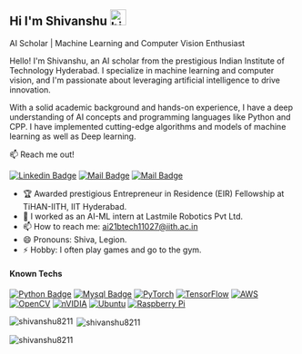 ## Hi I'm Shivanshu <img src="https://user-images.githubusercontent.com/1303154/88677602-1635ba80-d120-11ea-84d8-d263ba5fc3c0.gif" width="28px" height="28px" alt="hi">

AI Scholar | Machine Learning and Computer Vision Enthusiast

Hello! I'm Shivanshu, an AI scholar from the prestigious Indian Institute of Technology Hyderabad. I specialize in machine learning and computer vision, and I'm passionate about leveraging artificial intelligence to drive innovation.

With a solid academic background and hands-on experience, I have a deep understanding of AI concepts and programming languages like Python and CPP. I have implemented cutting-edge algorithms and models of machine learning as well as Deep learning.

:mailbox: Reach me out!

[![Linkedin Badge](https://img.shields.io/badge/-Shivanshu-0e76a8?style=flat&labelColor=0e76a8&logo=linkedin&logoColor=white)](https://www.linkedin.com/in/shivanshu-0596262b9/) [![Mail Badge](https://img.shields.io/badge/-Instagram-e84393?style=flat&labelColor=e84393&logo=instagram&logoColor=white)](https://instagram.com/) [![Mail Badge](https://img.shields.io/badge/-ai21btech11027@gmail.com-c0392b?style=flat&labelColor=c0392b&logo=gmail&logoColor=white)](mailto:ai21btech11027@iith.ac.in)

<!-- TODO: Add last video link -->

- 🏆 Awarded prestigious Entrepreneur in Residence (EIR) Fellowship at TiHAN-IITH, IIT Hyderabad.
- 🏢 I worked as an AI-ML intern at Lastmile Robotics Pvt Ltd.
- 📫 How to reach me: ai21btech11027@iith.ac.in
- 😄 Pronouns: Shiva, Legion.
- ⚡ Hobby: I often play games and go to the gym.

#### Known Techs

<!-- TODO: Make technologies links takes you to repositories -->

[![Python Badge](https://img.shields.io/badge/-Python-61DBFB?style=for-the-badge&labelColor=black&logo=python&logoColor=61DBFB)](#) [![Mysql Badge](https://img.shields.io/badge/-MySQL-61DB21?style=for-the-badge&labelColor=black&logo=mysql&logoColor=61DBFB)](#) [![PyTorch](https://img.shields.io/badge/PyTorch-%23EE4C2C.svg?style=for-the-badge&logo=PyTorch&logoColor=white)](#) [![TensorFlow](https://img.shields.io/badge/TensorFlow-%23FF6F00.svg?style=for-the-badge&logo=TensorFlow&logoColor=white)](#) [![AWS](https://img.shields.io/badge/AWS-%23FF9900.svg?style=for-the-badge&logo=amazon-aws&logoColor=white)](#) [![OpenCV](https://img.shields.io/badge/opencv-%23white.svg?style=for-the-badge&logo=opencv&logoColor=white)](#) [![nVIDIA](https://img.shields.io/badge/cuda-000000.svg?style=for-the-badge&logo=nVIDIA&logoColor=green)](#) [![Ubuntu](https://img.shields.io/badge/Ubuntu-E95420?style=for-the-badge&logo=ubuntu&logoColor=white)](#) [![Raspberry Pi](https://img.shields.io/badge/-RaspberryPi-C51A4A?style=for-the-badge&logo=Raspberry-Pi)](#)

<p><img align="left" src="https://github-readme-stats.vercel.app/api/top-langs?username=shivanshu8211&show_icons=true&locale=en&layout=compact" alt="shivanshu8211" /></p>

<p>&nbsp;<img align="center" src="https://github-readme-stats.vercel.app/api?username=shivanshu8211&show_icons=true&locale=en" alt="shivanshu8211" /></p>

<p><img align="center" src="https://github-readme-streak-stats.herokuapp.com/?user=shivanshu8211&" alt="shivanshu8211" /></p>
